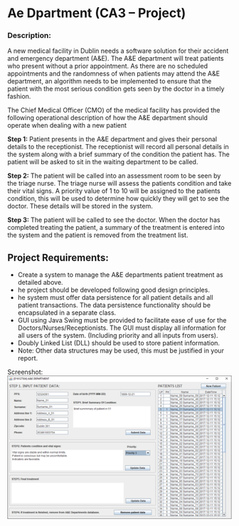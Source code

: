 # Ae Dpartment (CA3 – Project)

### Description:
A new medical facility in Dublin needs a software solution for their accident and emergency
department (A&E). The A&E department will treat patients who present without a prior
appointment. As there are no scheduled appointments and the randomness of when patients may
attend the A&E department, an algorithm needs to be implemented to ensure that the patient with
the most serious condition gets seen by the doctor in a timely fashion.

The Chief Medical Officer (CMO) of the medical facility has provided the following operational
description of how the A&E department should operate when dealing with a new patient

**Step 1:** Patient presents in the A&E department and gives their personal details to the receptionist.
The receptionist will record all personal details in the system along with a brief summary of
the condition the patient has. The patient will be asked to sit in the waiting department to be
called.

**Step 2:** The patient will be called into an assessment room to be seen by the triage nurse. The triage
nurse will assess the patients condition and take their vital signs. A priority value of 1 to 10
will be assigned to the patients condition, this will be used to determine how quickly they
will get to see the doctor. These details will be stored in the system.

**Step 3:** The patient will be called to see the doctor. When the doctor has completed treating the
patient, a summary of the treatment is entered into the system and the patient is removed
from the treatment list.


## Project Requirements:

  - Create a system to manage the A&E departments patient treatment as detailed above.
  - he project should be developed following good design principles.
  - he system must offer data persistence for all patient details and all patient transactions. The
data persistence functionality should be encapsulated in a separate class.
  -  GUI using Java Swing must be provided to facilitate ease of use for the
Doctors/Nurses/Receptionists. The GUI must display all information for all users of the
system. (Including priority and all inputs from users).
  -  Doubly Linked List (DLL) should be used to store patient information.
  -  Note: Other data structures may be used, this must be justified in your report.


Screenshot:
![N](img/capture.png)
